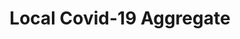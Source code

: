 ---
title: Local Covid-19 Aggregate
description: I built this tool during the pandemic to easily track coronavirus totals in my state and county. It is built with Vue.js and tailwind.css.
siteLink: https://covid-19.adambailey.io/
github: https://github.com/isAdamBailey/covid-19
---